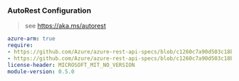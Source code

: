 ### AutoRest Configuration

> see https://aka.ms/autorest

``` yaml
azure-arm: true
require:
- https://github.com/Azure/azure-rest-api-specs/blob/c1260c7a90d503c18b0aeaf29968dfc0b4bf9e11/specification/compute/resource-manager/readme.md
- https://github.com/Azure/azure-rest-api-specs/blob/c1260c7a90d503c18b0aeaf29968dfc0b4bf9e11/specification/compute/resource-manager/readme.go.md
license-header: MICROSOFT_MIT_NO_VERSION
module-version: 0.5.0
```